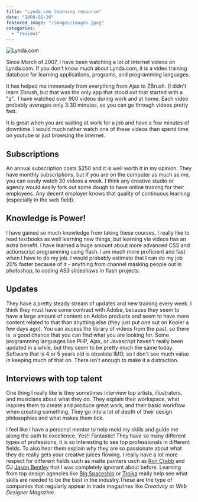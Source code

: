 ```yaml
---
title: "Lynda.com learning resource"
date: "2009-01-30"
featured_image: "/images/images.jpeg"
categories: 
  - "reviews"
---
```


![](/images/images.jpeg "Lynda.com")

Since March of 2007, I have been watching a lot of internet videos on Lynda.com. If you don't know much about Lynda.com, it is a video training database for learning applications, programs, and programming languages.

It has helped me immensely from everything from Ajax to ZBrush. (I didn't learn Zbrush, but that was the only app that stood out that started with a "z".  I have watched over 900 videos during work and at home. Each video probably averages only 3:30 minutes, so you can go through videos pretty fast.

It is great when you are waiting at work for a job and have a few minutes of downtime. I would much rather watch one of these videos than spend time on youtube or just browsing the internet.

## Subscriptions

An annual subscription costs $250 and it is well worth it in my opinion. They have monthly subscriptions, but if you are on the computer as much as me, you can easily watch 30 videos a week. I think any creative studio or agency would easily fork out some dough to have online training for their employees. Any decent employer knows that quality of continuous learning (especially in the web field).

## Knowledge is Power!

I have gained so much knowledge from taking these courses. I really like to read textbooks as well learning new things, but learning via videos has an extra benefit. I have learned a huge amount about more advanced CSS and actionscript programming using flash. I am much more proficient and fast when I have to do my job. I would probably estimate that I can do my job 20% faster because of it - anything from channel masking people out in photoshop, to coding AS3 slideshows in flash projects.

## Updates

They have a pretty steady stream of updates and new training every week. I think they must have some contract with Adobe, because they seem to have a large amount of content on Adobe products and seem to have more content related to that than anything else (they just put one out on Kooler a few days ago). You can access the library of videos from the past, so there is  a good chance that you can find what you are looking for. Some programming languages like PHP, Ajax, or Javascript haven't really been updated in a while, but they seem to be pretty much the same today. Software that is 4 or 5 years old is obsolete IMO, so I don't see much value in keeping much of that on. There isn't enough to make it a distraction.

## Interviews with top talent

One thing I really like is they sometimes interview top artists, illustrators, and musicians about what they do. They explain their workspace, what inspires them to create and produce great work, and their basic workflow when creating something. They go into a lot of depth of their design philosophies and what makes them tick.

I feel like I have a personal mentor to help mold my skills and guide me along the path to excellence. Yes!! Fantastic! They have so many different types of professions, it is so interesting to see top professionals in different fields. To also hear them explain why they are so passionate about what they do really gets your creative juices flowing. I really have a lot more respect for different fields such as matte painters usch as [Ron Crabb](http://www.crabbdigital.com/) and DJ [Jason Bentley](http://jasonbentley.org/) that I was completely ignorant about before. Learning from top design agencies like [Big Spaceship](http://www.bigspaceship.com/) or [Troika](http://www.troika.tv/) really help see what skills are needed to be the best in the industry.These are the type of companies that regularly appear in trade magazines like _Creativity_ or _Web Designer Magazine_.

